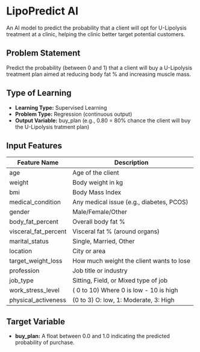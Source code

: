 # LipoPredict AI  
An AI model to predict the probability that a client will opt for U-Lipolysis treatment at a clinic, helping the clinic better target potential customers.

## Problem Statement  
Predict the probability (between 0 and 1) that a client will buy a U-Lipolysis treatment plan aimed at reducing body fat % and increasing muscle mass.

## Type of Learning  
- **Learning Type:** Supervised Learning  
- **Problem Type:** Regression (continuous output)  
- **Output Variable:** buy_plan (e.g., 0.80 = 80% chance the client will buy the U-Lipolysis tratment plan)

## Input Features  
| Feature Name         | Description                               |  
|----------------------|-------------------------------------------|  
| age                  | Age of the client                         |  
| weight               | Body weight in kg                         |  
| bmi                  | Body Mass Index                           |  
| medical_condition    | Any medical issue (e.g., diabetes, PCOS)  |  
| gender               | Male/Female/Other                         |  
| body_fat_percent     | Overall body fat %                        |  
| visceral_fat_percent | Visceral fat % (around organs)            |  
| marital_status       | Single, Married, Other                    |  
| location             | City or area                              |  
| target_weight_loss   | How much weight the client wants to lose  |  
| profession           | Job title or industry                     |  
| job_type             | Sitting, Field, or Mixed type of job      |  
| work_stress_level    | ( 0 to 10) Where 0 is low - 10 is high    |  
| physical_activeness  | (0 to 3) O: low, 1: Moderate, 3: High     |


## Target Variable  
- **buy_plan:** A float between 0.0 and 1.0 indicating the predicted probability of purchase.



